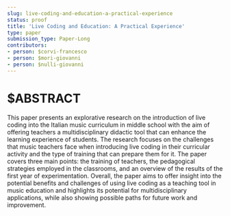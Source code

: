 ```yaml
---
slug: live-coding-and-education-a-practical-experience
status: proof
title: 'Live Coding and Education: A Practical Experience'
type: paper
submission_type: Paper-Long
contributors:
- person: $corvi-francesco
- person: $mori-giovanni
- person: $nulli-giovanni
---
```


# $ABSTRACT

This paper presents an explorative research on the introduction of live
coding into the Italian music curriculum in middle school with the aim
of offering teachers a multidisciplinary didactic tool that can enhance
the learning experience of students. The research focuses on the
challenges that music teachers face when introducing live coding in
their curricular activity and the type of training that can prepare them
for it. The paper covers three main points: the training of teachers,
the pedagogical strategies employed in the classrooms, and an overview
of the results of the first year of experimentation. Overall, the paper
aims to offer insight into the potential benefits and challenges of
using live coding as a teaching tool in music education and highlights
its potential for multidisciplinary applications, while also showing
possible paths for future work and improvement.
